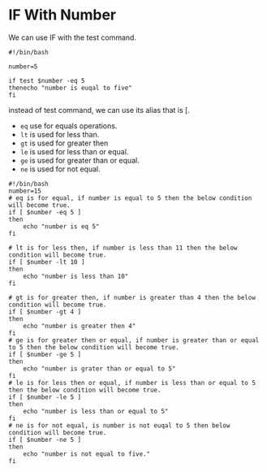 # IF With Number


We can use IF with the test command.


```
#!/bin/bash

number=5

if test $number -eq 5
thenecho "number is euqal to five"
fi
```

instead of test command, we can use its alias that is [.

- `eq` use for equals operations.
- `lt` is used for less than.
- `gt` is used for greater then
- `le` is used for less than or equal.
- `ge` is used for greater than or equal.
- `ne` is used for not equal.

```
#!/bin/bash
number=15
# eq is for equal, if number is equal to 5 then the below condition will become true.
if [ $number -eq 5 ]
then
    echo "number is eq 5"
fi

# lt is for less then, if number is less than 11 then the below condition will become true.
if [ $number -lt 10 ]
then
    echo "number is less than 10"
fi

# gt is for greater then, if number is greater than 4 then the below condition will become true.
if [ $number -gt 4 ]
then
    echo "number is greater then 4"
fi
# ge is for greater then or equal, if number is greater than or equal to 5 then the below condition will become true.
if [ $number -ge 5 ]
then
    echo "number is grater than or equal to 5"
fi
# le is for less then or equal, if number is less than or equal to 5 then the below condition will become true.
if [ $number -le 5 ]
then
    echo "number is less than or equal to 5"
fi
# ne is for not equal, is number is not euqal to 5 then below condition will become true. 
if [ $number -ne 5 ]
then
    echo "number is not equal to five."
fi
```